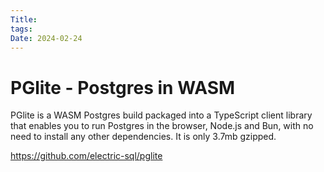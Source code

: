```yaml
---
Title: 
tags: 
Date: 2024-02-24
---
```


# PGlite - Postgres in WASM

PGlite is a WASM Postgres build packaged into a TypeScript client library that enables you to run Postgres in the browser, Node.js and Bun, with no need to install any other dependencies. It is only 3.7mb gzipped.

https://github.com/electric-sql/pglite